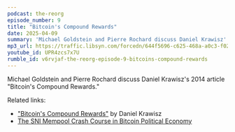 ```yaml
---
podcast: the-reorg
episode_number: 9
title: "Bitcoin's Compound Rewards"
date: 2025-04-09
summary: 'Michael Goldstein and Pierre Rochard discuss Daniel Krawisz''s 2014 article "Bitcoin''s Compound Rewards"'
mp3_url: https://traffic.libsyn.com/forcedn/644f5696-c625-468a-a0c3-f02493f7b768/thereorg-ep009-bitcoins-compound-rewards.mp3
youtube_id: UPR4zcs7x7U
rumble_id: v6rvjaf-the-reorg-episode-9-bitcoins-compound-rewards
---
```


Michael Goldstein and Pierre Rochard discuss Daniel Krawisz's 2014 article "Bitcoin's Compound Rewards."

Related links:

- ["Bitcoin's Compound Rewards"](/mempool/bitcoins-compound-rewards/) by Daniel Krawisz
- [The SNI Mempool Crash Course in Bitcoin Political Economy](/crash-course/)
